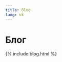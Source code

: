 ```yaml
---
title: Blog
lang: uk
---
```




<!-- GENERATED FILE -- DO NOT EDIT -->



# Блог

{% include blog.html %}
